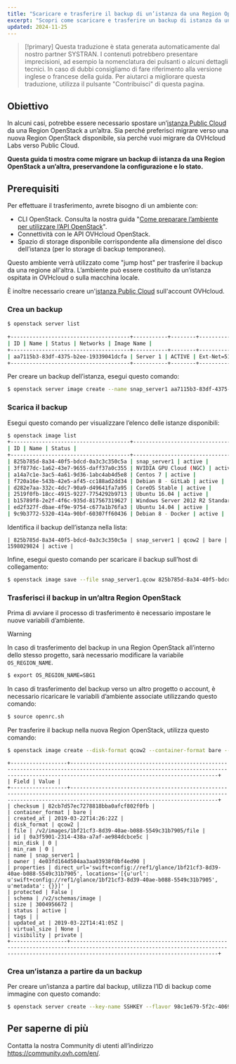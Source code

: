 ```yaml
---
title: "Scaricare e trasferire il backup di un’istanza da una Region OpenStack ad un’altra"
excerpt: "Scopri come scaricare e trasferire un backup di istanza da una Region OpenStack ad un’altra preservando la configurazione e lo stato dell’istanza"
updated: 2024-11-25
---
```


> [!primary]
> Questa traduzione è stata generata automaticamente dal nostro partner SYSTRAN. I contenuti potrebbero presentare imprecisioni, ad esempio la nomenclatura dei pulsanti o alcuni dettagli tecnici. In caso di dubbi consigliamo di fare riferimento alla versione inglese o francese della guida. Per aiutarci a migliorare questa traduzione, utilizza il pulsante "Contribuisci" di questa pagina.
>

## Obiettivo

In alcuni casi, potrebbe essere necessario spostare un’[istanza Public Cloud](https://www.ovhcloud.com/it/public-cloud/) da una Region OpenStack a un’altra. Sia perché preferisci migrare verso una nuova Region OpenStack disponibile, sia perché vuoi migrare da OVHcloud Labs verso Public Cloud.

**Questa guida ti mostra come migrare un backup di istanza da una Region OpenStack a un’altra, preservandone la configurazione e lo stato.**

## Prerequisiti

Per effettuare il trasferimento, avrete bisogno di un ambiente con:

- CLI OpenStack. Consulta la nostra guida "[Come preparare l’ambiente per utilizzare l’API OpenStack](/pages/public_cloud/compute/prepare_the_environment_for_using_the_openstack_api)".
- Connettività con le API OVHcloud OpenStack.
- Spazio di storage disponibile corrispondente alla dimensione del disco dell’istanza (per lo storage di backup temporaneo).

Questo ambiente verrà utilizzato come "jump host" per trasferire il backup da una regione all'altra. L’ambiente può essere costituito da un’istanza ospitata in OVHcloud o sulla macchina locale.

È inoltre necessario creare un'[istanza Public Cloud](https://www.ovhcloud.com/it/public-cloud/) sull'account OVHcloud.

### Crea un backup

```bash
$ openstack server list
 
+--------------------------------------+-----------+--------+--------------------------------------------------+--------------+
| ID | Name | Status | Networks | Image Name |
+--------------------------------------+-----------+--------+--------------------------------------------------+--------------+
| aa7115b3-83df-4375-b2ee-19339041dcfa | Server 1 | ACTIVE | Ext-Net=51.xxx.xxx.xxx, 2001:41d0:xxx:xxxx::xxxx | Ubuntu 16.04 |
+--------------------------------------+-----------+--------+--------------------------------------------------+--------------+
```

Per creare un backup dell’istanza, esegui questo comando:

```bash 
$ openstack server image create --name snap_server1 aa7115b3-83df-4375-b2ee-19339041dcfa
```

### Scarica il backup

Esegui questo comando per visualizzare l’elenco delle istanze disponibili:
 
```bash
$ openstack image list
+--------------------------------------+-----------------------------------------------+--------+
| ID | Name | Status |
+--------------------------------------+-----------------------------------------------+--------+
| 825b785d-8a34-40f5-bdcd-0a3c3c350c5a | snap_server1 | active |
| 3ff877dc-1a62-43e7-9655-daff37a0c355 | NVIDIA GPU Cloud (NGC) | active |
| a14a7c1e-3ac5-4a61-9d36-1abc4ab4d5e8 | Centos 7 | active |
| f720a16e-543b-42e5-af45-cc188ad2dd34 | Debian 8 - GitLab | active |
| d282e7aa-332c-4dc7-90a9-d49641fa7a95 | CoreOS Stable | active |
| 2519f0fb-18cc-4915-9227-7754292b9713 | Ubuntu 16.04 | active |
| b15789f8-2e2f-4f6c-935d-817567319627 | Windows Server 2012 R2 Standard - UEFI | active |
| ed2f327f-dbae-4f9e-9754-c677a1b76fa3 | Ubuntu 14.04 | active |
| 9c9b3772-5320-414a-90bf-60307ff60436 | Debian 8 - Docker | active |
```

Identifica il backup dell’istanza nella lista:

```text
| 825b785d-8a34-40f5-bdcd-0a3c3c350c5a | snap_server1 | qcow2 | bare | 1598029824 | active |
```

Infine, esegui questo comando per scaricare il backup sull’host di collegamento:

```bash
$ openstack image save --file snap_server1.qcow 825b785d-8a34-40f5-bdcd-0a3c3c350c5a
```

<a name="transfer"></a>

### Trasferisci il backup in un’altra Region OpenStack

Prima di avviare il processo di trasferimento è necessario impostare le nuove variabili d’ambiente.

> [!warning]
>
> In caso di trasferimento del backup in una Region OpenStack all’interno dello stesso progetto, sarà necessario modificare la variabile `OS_REGION_NAME`.
>

```bash
$ export OS_REGION_NAME=SBG1
```

In caso di trasferimento del backup verso un altro progetto o account, è necessario ricaricare le variabili d’ambiente associate utilizzando questo comando:

```bash
$ source openrc.sh
```

Per trasferire il backup nella nuova Region OpenStack, utilizza questo comando:

```bash
$ openstack image create --disk-format qcow2 --container-format bare --file snap_server1.qcow snap_server1
```

```text
+------------------+-------------------------------------------------------------------------------------------------------------------------------------------------------------------------------------------+
| Field | Value |
+------------------+-------------------------------------------------------------------------------------------------------------------------------------------------------------------------------------------+
| checksum | 82cb7d57ec7278818bba0afcf802f0fb |
| container_format | bare |
| created_at | 2019-03-22T14:26:22Z |
| disk_format | qcow2 |
| file | /v2/images/1bf21cf3-8d39-40ae-b088-5549c31b7905/file |
| id | 0a3f5901-2314-438a-a7af-ae984dcbce5c |
| min_disk | 0 |
| min_ram | 0 |
| name | snap_server1 |
| owner | 4e03fd164d504aa3aa03938f0bf4ed90 |
| properties | direct_url='swift+config://ref1/glance/1bf21cf3-8d39-40ae-b088-5549c31b7905', locations='[{u'url': u'swift+config://ref1/glance/1bf21cf3-8d39-40ae-b088-5549c31b7905', u'metadata': {}}]' |
| protected | False |
| schema | /v2/schemas/image |
| size | 3004956672 |
| status | active |
| tags | |
| updated_at | 2019-03-22T14:41:05Z |
| virtual_size | None |
| visibility | private |
+------------------+-------------------------------------------------------------------------------------------------------------------------------------------------------------------------------------------+
```

### Crea un’istanza a partire da un backup

Per creare un’istanza a partire dal backup, utilizza l’ID di backup come immagine con questo comando:

```bash
$ openstack server create --key-name SSHKEY --flavor 98c1e679-5f2c-4069-b4da-4a4f7179b758 --image 0a3f5901-2314-438a-a7af-ae984dcbce5c Server1_from_snap
```

## Per saperne di più

Contatta la nostra Community di utenti all’indirizzo <https://community.ovh.com/en/>.